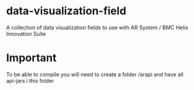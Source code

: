 # data-visualization-field
A collection of data visualization fields to use with AR System / BMC Helix Innovation Suite

# Important
To be able to compile you will need to create a folder /arapi and have all api-jars i this folder